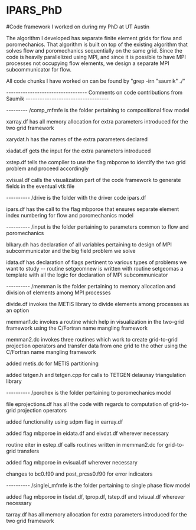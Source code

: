 # IPARS_PhD
#Code framework I worked on during my PhD at UT Austin

The algorithm I developed has separate finite element grids for flow and poromechanics. That algorithm is built on top of the existing algorithm that solves flow and poromechanics sequentially on the same grid. Since the code is heavily parallelized using MPI, and since it is possible to have MPI processes not occupying flow elements, we design a separate MPI subcommunicator for flow.

All code chunks I have worked on can be found by "grep -irn "saumik" ./"

---------------------------------- Comments on code contributions from Saumik -----------------------------------

--------- /comp_mfmfe is the folder pertaining to compositional flow model

xarray.df has all memory allocation for extra parameters introduced for the two grid framework 

xarydat.h has the names of the extra parameters declared

xiadat.df gets the input for the extra parameters introduced

xstep.df tells the compiler to use the flag mbporoe to identify the two grid problem and proceed accordingly

xvisual.df calls the visualization part of the code framework to generate fields in the eventual vtk file

---------- /drive is the folder with the driver code ipars.df

ipars.df has the call to the flag mbporoe that ensures separate element index numbering for flow and poromechanics model

---------- /input is the folder pertaining to parameters common to flow and poromechanics

blkary.dh has declaration of all variables pertaining to design of MPI subcommunicator and the big field problem we solve

idata.df has declaration of flags pertinent to various types of problems we want to study -- routine setgeomnew is written with routine setgeomas a template with all the logic for declaration of MPI subcommunicator

---------- /memman is the folder pertaining to memory allocation and division of elements among MPI processes 

divide.df invokes the METIS library to divide elements among processes as an option

memman1.dc invokes a routine which help in visualization in the two-grid framework using the C/Fortran name mangling framework

memman2.dc invokes three routines which work to create grid-to-grid projection operators and transfer data from one grid to the other using the C/Fortran name mangling framework

added metis.dc for METIS partitioning

added tetgen.h and tetgen.cpp for calls to TETGEN delaunay triangulation library

---------- /porohex is the folder pertaining to poromechanics model

file eprojections.df has all the code with regards to computation of grid-to-grid projection operators

added functionality using sdpm flag in earray.df

added flag mbporoe in eidata.df and eivdat.df wherever necessary

routine eiter in estep.df calls routines written in memman2.dc for grid-to-grid transfers

added flag mbporoe in evisual.df wherever necessary

changes to bc0.f90 and post_prcss0.f90 for error indicators 

---------- /singlei_mfmfe is the folder pertaining to single phase flow model

added flag mbporoe in tisdat.df, tprop.df, tstep.df and tvisual.df wherever necessary

tarray.df has all memory allocation for extra parameters introduced for the two grid framework 


